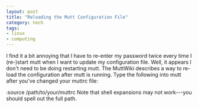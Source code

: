```yaml
---
layout: post
title: "Reloading the Mutt Configuration File"
category: tech 
tags:
- linux
- computing
---
```


I find it a bit annoying that I have to re-enter my password twice every time I (re-)start mutt when I want to update my configuration file. Well, it appears I don't need to be doing restarting mutt. The MuttWiki describes a way to re-load the configuration after mutt is running. Type the following into mutt after you've changed your muttrc file:

:source /path/to/your/muttrc
Note that shell expansions may not work---you should spell out the full path.

